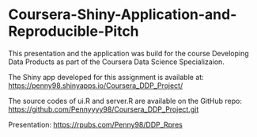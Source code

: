 # Coursera-Shiny-Application-and-Reproducible-Pitch

This presentation and the application was build for the course Developing Data Products as part of the Coursera Data Science Specializaion.

The Shiny app developed for this assignment is available at: https://penny98.shinyapps.io/Coursera_DDP_Project/ 

The source codes of ui.R and server.R are available on the GitHub repo: 
https://github.com/Pennyyyy98/Coursera_DDP_Project.git

Presentation:
https://rpubs.com/Penny98/DDP_Rpres